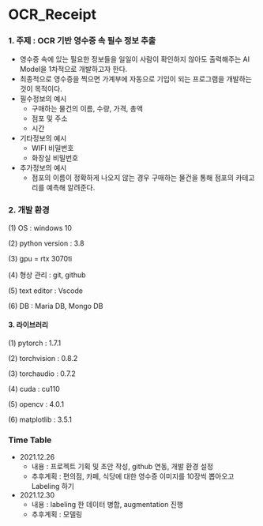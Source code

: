 # OCR_Receipt
### 1. 주제 : OCR 기반 영수증 속 필수 정보 추출
- 영수증 속에 있는 필요한 정보들을 일일이 사람이 확인하지 않아도 출력해주는 AI Model을 1차적으로 개발하고자 한다.
- 최종적으로 영수증을 찍으면 가계부에 자동으로 기입이 되는 프로그램을 개발하는 것이 목적이다.
- 필수정보의 예시
    - 구매하는 물건의 이름, 수량, 가격, 총액
    - 점포 및 주소
    - 시간
- 기타정보의 예시
    - WIFI 비밀번호
    - 화장실 비밀번호
- 추가정보의 예시
    - 점포의 이름이 정확하게 나오지 않는 경우 구매하는 물건을 통해 점포의 카테고리를 예측해 알려준다.

### 2. 개발 환경
(1) OS : windows 10

(2) python version : 3.8

(3) gpu = rtx 3070ti

(4) 형상 관리 : git, github

(5) text editor : Vscode

(6) DB : Maria DB, Mongo DB

#### 3. 라이브러리 
(1) pytorch : 1.7.1

(2) torchvision : 0.8.2

(3) torchaudio : 0.7.2

(4) cuda : cu110

(5) opencv : 4.0.1

(6) matplotlib : 3.5.1

### Time Table
- 2021.12.26
    - 내용 : 프로젝트 기획 및 초안 작성, github 연동, 개발 환경 설정 
    - 추후계획 : 편의점, 카페, 식당에 대한 영수증 이미지를 10장씩 뽑아오고 Labeling 하기 
- 2021.12.30
    - 내용 : labeling 한 데이터 병합, augmentation 진행
    - 추후계획 : 모델링
